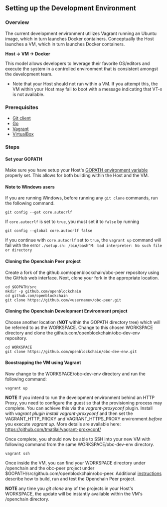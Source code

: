 ## Setting up the Development Environment

### Overview
The current development environment utilizes Vagrant running an Ubuntu image, which in turn launches Docker containers. Conceptually the Host launches a VM, which in turn launches Docker containers.

**Host -> VM -> Docker**

This model allows developers to leverage their favorite OS/editors and execute the system in a controlled environment that is consistent amongst the development team.

- Note that your Host should not run within a VM. If you attempt this, the VM within your Host may fail to boot with a message indicating that VT-x is not available.

### Prerequisites
* [Git client](https://git-scm.com/downloads)
* [Go](https://golang.org/)
* [Vagrant](https://www.vagrantup.com/)
* [VirtualBox](https://www.virtualbox.org/)

### Steps

#### Set your GOPATH
Make sure you have setup your Host's [GOPATH environment variable](https://github.com/golang/go/wiki/GOPATH) properly set. This allows for both building within the Host and the VM.

#### Note to Windows users
If you are running Windows, before running any `git clone` commands, run the following command.
```
git config --get core.autocrlf
```
If `core.autocrlf` is set to `true`, you must set it to `false` by running
```
git config --global core.autocrlf false
```
If you continue with `core.autocrlf` set to `true`, the `vagrant up` command will fail with the error `./setup.sh: /bin/bash^M: bad interpreter: No such file or directory`

#### Cloning the Openchain Peer project

Create a fork of the github.com/openblockchain/obc-peer repository using the GitHub web interface. Next, clone your fork in the appropriate location.

```
cd $GOPATH/src
mkdir -p github.com/openblockchain
cd github.com/openblockchain
git clone https://github.com/<username>/obc-peer.git
```


#### Cloning the Openchain Development Environment project
Choose another location (**NOT** within the GOPATH directory tree) which will be referred to as the WORKSPACE.  Change to this chosen WORKSPACE directory and clone the github.com/openblockchain/obc-dev-env repository.

    cd WORKSPACE
    git clone https://github.com/openblockchain/obc-dev-env.git


#### Boostrapping the VM using Vagrant    

Now change to the WORKSPACE/obc-dev-env directory and run the following command:

    vagrant up

**NOTE** If you intend to run the development environment behind an HTTP Proxy, you need to configure the guest so that the provisioning process may complete.  You can achieve this via the *vagrant-proxyconf* plugin.  Install with *vagrant plugin install vagrant-proxyconf* and then set the VAGRANT_HTTP_PROXY and VAGRANT_HTTPS_PROXY environment *before* you execute *vagrant up*.  More details are available here: https://github.com/tmatilai/vagrant-proxyconf/


Once complete, you should now be able to SSH into your new VM with following command from the same WORKSPACE/obc-dev-env directory.

    vagrant ssh

Once inside the VM, you can find your WORKSPACE directory under /openchain and the obc-peer project under $GOPATH/src/github.com/openblockchain/obc-peer. Additional [instructions](Setup_Peer.md) describe how to build, run and test the Openchain Peer project.

**NOTE** any time you *git clone* any of the projects in your Host's WORKSPACE, the update will be instantly available within the VM's /openchain directory.

